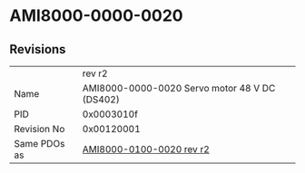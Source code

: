 # AMI8000-0000-0020

## Revisions
<table>
<tr>
<td></td>
<td>rev r2</td>
</tr>
<tr>
<td>Name</td>
<td>AMI8000-0000-0020 Servo motor 48 V DC (DS402)</td>
</tr>
<tr>
<td>PID</td>
<td>0x0003010f</td>
</tr>
<tr>
<td>Revision No</td>
<td>0x00120001</td>
</tr>
<tr>
<td>Same PDOs as</td>
<td><a href="AMI8000-0100-0020.md">AMI8000-0100-0020 rev r2</a></td>
</tr>
</table>
